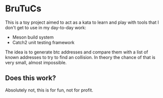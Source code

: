 # BruTuCs

This is a toy project aimed to act as a kata to learn and play with tools that I don't get to use in my day-to-day work:

- Meson build system
- Catch2 unit testing framework

The idea is to generate btc addresses and compare them with a list of known addresses to try to find an collision. In theory the chance of that is very small, almost impossible.

## Does this work?

Absolutely not, this is for fun, not for profit.
